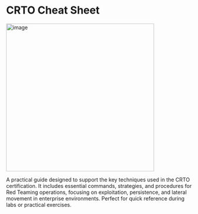 # CRTO Cheat Sheet
<img src="https://github.com/user-attachments/assets/5c9b0123-5f41-452f-b2c2-2809cbac9aa0" alt="image" width="400">


A practical guide designed to support the key techniques used in the CRTO certification. It includes essential commands, strategies, and procedures for Red Teaming operations, focusing on exploitation, persistence, and lateral movement in enterprise environments. Perfect for quick reference during labs or practical exercises.
